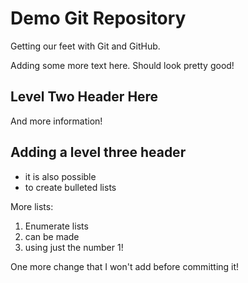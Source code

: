 # Demo Git Repository

Getting our feet with Git and GitHub.

Adding some more text here. Should look pretty good!

## Level Two Header Here

And more information!

## Adding a level three header

* it is also possible
* to create bulleted lists

More lists:

1. Enumerate lists
1. can be made
1. using just the number 1!

One more change that I won't add before committing it!